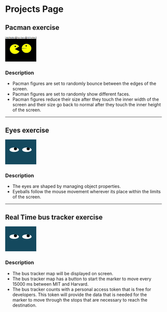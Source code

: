 <h1> Projects Page </h1>
<h2> Pacman exercise </h2>
<img src="./pacman_img.PNG" style="width:100px;height:80px;"/>
<h3> Description </h3>
  <ul>
    <li> Pacman figures are set to randomly bounce between the edges of the screen. </li>
    <li> Pacman figures are set to randomly show different faces. </li>
    <li> Pacman figures reduce their size after they touch the inner width of the screen and their size go back to normal after they touch the inner height of the screen. </li>

  </ul>
  <hr>
<h2> Eyes exercise </h2>
  <img src="./eyes_img.PNG" style="width:100px;height:80px;"/>
<h3> Description </h3>
  <ul>
    <li> The eyes are shaped by managing object properties. </li>
    <li> Eyeballs follow the mouse movement wherever its place within the limits of the screen. </li>
  </ul>
  <hr>
<h2> Real Time bus tracker exercise </h2>
  <img src="./eyes_img.PNG" style="width:100px;height:80px;"/>
<h3> Description </h3>
  <ul>
    <li> The bus tracker map will be displayed on screen. </li>
    <li> The bus tracker map has a button to start the marker to move every 15000 ms between MIT and Harvard. </li>
    <li> The bus tracker counts with a personal access token that is free for developers. This token will provide the data that is needed for the marker to move through the stops that are necessary to reach the destination.</li>

  </ul>
